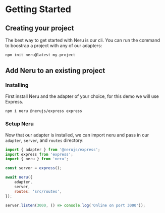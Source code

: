 # Getting Started

## Creating your project

The best way to get started with Neru is our cli. You can run the command to boostrap a project with any of our adapters:

```bash
npm init neru@latest my-project
```

## Add Neru to an existing project

### Installing

First install Neru and the adapter of your choice, for this demo we will use Express.

```bash
npm i neru @nerujs/express express
```

### Setup Neru

Now that our adapter is installed, we can import neru and pass in our `adapter`, `server`, and `routes` directory:

```js
import { adapter } from '@nerujs/express';
import express from 'express';
import { neru } from 'neru';

const server = express();

await neru({
    adapter,
    server,
    routes: 'src/routes',
});

server.listen(3000, () => console.log('Online on port 3000'));
```
